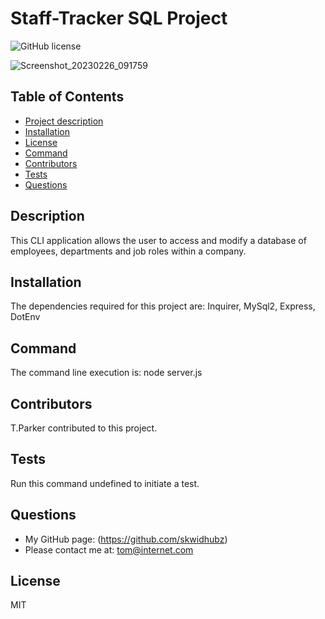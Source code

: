 
# Staff-Tracker SQL Project
![GitHub license](https://img.shields.io/badge/license-MIT-blue)    

![Screenshot_20230226_091759](https://user-images.githubusercontent.com/81959922/221404772-d98a6a6e-d38c-48c9-b1c7-5c892aec7c97.png)

## Table of Contents                      
- [Project description](#description)
- [Installation](#installation)
- [License](#license)
- [Command](#command)
- [Contributors](#contributors)
- [Tests](#tests)
- [Questions](#questions)
## Description
This CLI application allows the user to access and modify a database of employees, departments and job roles within a company. 
## Installation
The dependencies required for this project are: Inquirer, MySql2, Express, DotEnv
## Command
The command line execution is: node server.js 
## Contributors
T.Parker contributed to this project.
## Tests
Run this command undefined to initiate a test.
## Questions
- My GitHub page: (https://github.com/skwidhubz)
- Please contact me at: tom@internet.com
## License
MIT

